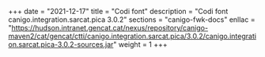 +++
date        = "2021-12-17"
title       = "Codi font"
description = "Codi font canigo.integration.sarcat.pica 3.0.2"
sections    = "canigo-fwk-docs"
enllac		= "https://hudson.intranet.gencat.cat/nexus/repository/canigo-maven2/cat/gencat/ctti/canigo.integration.sarcat.pica/3.0.2/canigo.integration.sarcat.pica-3.0.2-sources.jar"
weight		= 1
+++

